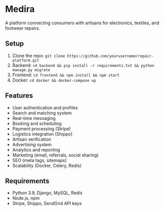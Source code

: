 # Medira
A platform connecting consumers with artisans for electronics, textiles, and footwear repairs.

## Setup
1. Clone the repo: `git clone https://github.com/yourusername/repair-platform.git`
2. Backend: `cd backend && pip install -r requirements.txt && python manage.py migrate`
3. Frontend: `cd frontend && npm install && npm start`
4. Docker: `cd docker && docker-compose up`

## Features
- User authentication and profiles
- Search and matching system
- Real-time messaging
- Booking and scheduling
- Payment processing (Stripe)
- Logistics integration (Shippo)
- Artisan verification
- Advertising system
- Analytics and reporting
- Marketing (email, referrals, social sharing)
- SEO (meta tags, sitemaps)
- Scalability (Docker, Celery, Redis)

## Requirements
- Python 3.9, Django, MySQL, Redis
- Node.js, npm
- Stripe, Shippo, SendGrid API keys
